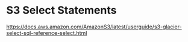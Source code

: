 # S3 Select Statements

https://docs.aws.amazon.com/AmazonS3/latest/userguide/s3-glacier-select-sql-reference-select.html